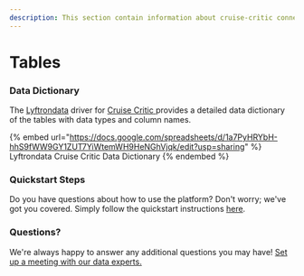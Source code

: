 ```yaml
---
description: This section contain information about cruise-critic connector tables information
---
```


# Tables

### Data Dictionary

The [Lyftrondata](https://www.lyftrondata.com/) driver for [Cruise Critic](https://www.lyftrondata.com/integration/cruise-critic/)[ ](https://www.lyftrondata.com/integration/cruise-critic/)provides a detailed data dictionary of the tables with data types and column names.

{% embed url="https://docs.google.com/spreadsheets/d/1a7PyHRYbH-hhS9fWW9GY1ZUT7YiWtemWH9HeNGhVjqk/edit?usp=sharing" %}
Lyftrondata Cruise Critic Data Dictionary
{% endembed %}

### Quickstart Steps

Do you have questions about how to use the platform? Don't worry; we've got you covered. Simply follow the quickstart instructions [here](../../../../quickstart-steps.md).

### Questions? <a href="#questions" id="questions"></a>

We're always happy to answer any additional questions you may have! [Set up a meeting with our data experts.](https://www.lyftrondata.com/book-a-meeting/)


